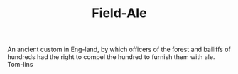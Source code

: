 ---
title: Field-Ale
letter: F
permalink: "/definitions/bld-field-ale.html"
body: An ancient custom in Eng-land, by which officers of the forest and bailiffs
  of hundreds had the right to compel the hundred to furnish them with ale. Tom-lins
published_at: '2018-07-07'
source: Black's Law Dictionary 2nd Ed (1910)
layout: post
---